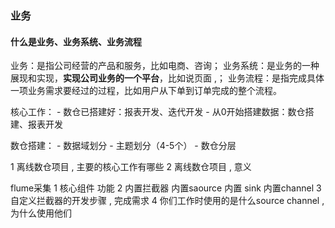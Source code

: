 ### 业务
#### 什么是业务、业务系统、业务流程
业务：是指公司经营的产品和服务，比如电商、咨询；
业务系统：是业务的一种展现和实现，**实现公司业务的一个平台**，比如说页面 ,；
业务流程：是指完成具体一项业务需求要经过的过程，比如用户从下单到订单完成的整个流程。

核心工作：
    - 数仓已搭建好：报表开发、迭代开发
    - 从0开始搭建数据：数仓搭建、报表开发

数仓搭建：
    - 数据域划分
    - 主题划分（4-5个）
    - 数仓分层

1 离线数仓项目  , 主要的核心工作有哪些
2 离线数仓项目  , 意义

flume采集 
1 核心组件 功能 
2 内置拦截器  内置saource  内置 sink  内置channel
3 自定义拦截器的开发步骤 , 完成需求 
4 你们工作时使用的是什么source  channel   , 为什么使用他们